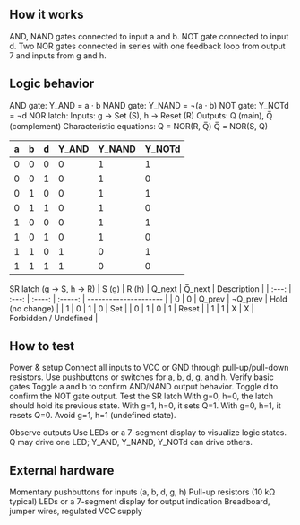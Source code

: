 <!---

This file is used to generate your project datasheet. Please fill in the information below and delete any unused
sections.

You can also include images in this folder and reference them in the markdown. Each image must be less than
512 kb in size, and the combined size of all images must be less than 1 MB.
-->

## How it works

AND, NAND gates connected to input a and b.
NOT gate connected to input d.
Two NOR gates connected in series with one feedback loop from output 7 and inputs from g and h.

## Logic behavior

AND gate: Y_AND = a · b
NAND gate: Y_NAND = ¬(a · b)
NOT gate: Y_NOTd = ¬d
NOR latch:
  Inputs: g → Set (S), h → Reset (R)
  Outputs: Q (main), Q̅ (complement)
  Characteristic equations:
    Q = NOR(R, Q̅)
    Q̅ = NOR(S, Q)

| a | b | d | Y_AND | Y_NAND | Y_NOTd |
| - | - | - | ----- | ------ | ------ |
| 0 | 0 | 0 | 0     | 1      | 1      |
| 0 | 0 | 1 | 0     | 1      | 0      |
| 0 | 1 | 0 | 0     | 1      | 1      |
| 0 | 1 | 1 | 0     | 1      | 0      |
| 1 | 0 | 0 | 0     | 1      | 1      |
| 1 | 0 | 1 | 0     | 1      | 0      |
| 1 | 1 | 0 | 1     | 0      | 1      |
| 1 | 1 | 1 | 1     | 0      | 0      |

SR latch (g → S, h → R)
| S (g) | R (h) | Q_next | Q̅_next | Description           |
| :---: | :---: | :----: | :-----: | --------------------- |
|   0   |   0   | Q_prev | ¬Q_prev | Hold (no change)      |
|   1   |   0   |    1   |    0    | Set                   |
|   0   |   1   |    0   |    1    | Reset                 |
|   1   |   1   |    X   |    X    | Forbidden / Undefined |


## How to test


Power & setup
Connect all inputs to VCC or GND through pull-up/pull-down resistors.
Use pushbuttons or switches for a, b, d, g, and h.
Verify basic gates
Toggle a and b to confirm AND/NAND output behavior.
Toggle d to confirm the NOT gate output.
Test the SR latch
With g=0, h=0, the latch should hold its previous state.
With g=1, h=0, it sets Q=1.
With g=0, h=1, it resets Q=0.
Avoid g=1, h=1 (undefined state).

Observe outputs
Use LEDs or a 7-segment display to visualize logic states.
Q may drive one LED; Y_AND, Y_NAND, Y_NOTd can drive others.

## External hardware

Momentary pushbuttons for inputs (a, b, d, g, h)
Pull-up resistors (10 kΩ typical)
LEDs or a 7-segment display for output indication
Breadboard, jumper wires, regulated VCC supply
